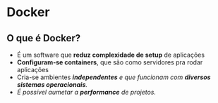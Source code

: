# Docker

## O que é Docker?

- É um software que __reduz complexidade de setup__ de aplicações
- __Configuram-se containers__, que são como servidores pra rodar aplicações
- Cria-se ambientes __<em>independentes<em>__ e que funcionam com __diversos sistemas operacionais__.
- É possível aumetar a __performance__ de projetos.
